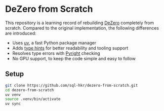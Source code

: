 # DeZero from Scratch

This repository is a learning record of rebuilding [DeZero](https://github.com/oreilly-japan/deep-learning-from-scratch-3) completely from scratch.
Compared to the original implementation, the following differences are introduced:
- Uses [uv](https://docs.astral.sh/uv/), a fast Python package manager
- Adds [type hints](https://docs.python.org/ja/3/library/typing.html) for better readability and tooling support
- Resolves type errors with [Pyright](https://github.com/microsoft/pyright) checking
- No GPU support, to keep the code simple and easy to follow

## Setup

```bash
git clone https://github.com/sql-hkr/dezero-from-scratch.git
cd dezero-from-scratch
uv venv
source .venv/bin/activate
uv sync
```